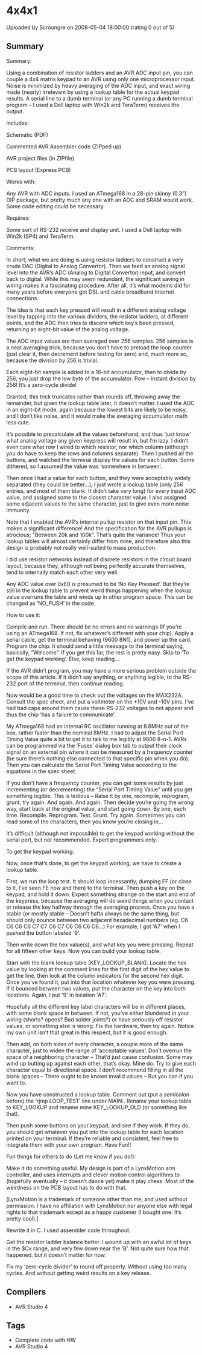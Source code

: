 # 4x4x1

Uploaded by Scroungre on 2008-05-04 18:00:00 (rating 0 out of 5)

## Summary

Summary: 


Using a combination of resistor ladders and an AVR ADC input pin, you can couple a 4x4 matrix keypad to an AVR using only one microprocessor input. Noise is minimized by heavy averaging of the ADC input, and exact wiring made (nearly) irrelevant by using a lookup table for the actual keypad results. A serial line to a dumb terminal (or any PC running a dumb terminal program – I used a Dell laptop with Win2k and TeraTerm) receives the output. 


Includes:  

Schematic (PDF)  

Commented AVR Assembler code (ZIPped up)  

AVR project files (in ZIPfile)  

PCB layout (Express PCB)


Works with:  

 Any AVR with ADC inputs. I used an ATmega168 in a 28-pin skinny (0.3”) DIP package, but pretty much any one with an ADC and SRAM would work. Some code editing could be necessary.


Requires:  

Some sort of RS-232 receive and display unit. I used a Dell laptop with Win2k (SP4) and TeraTerm.


Comments:


 In short, what we are doing is using resistor ladders to construct a very crude DAC (Digital to Analog Convertor). Then we feed an analog signal level into the AVR’s ADC (Analog to Digital Convertor) input, and convert back to digital. While this may seem redundant, the significant saving in wiring makes it a fascinating procedure. After all, it’s what modems did for many years before everyone got DSL and cable broadband Internet connections.


 The idea is that each key pressed will result in a different analog voltage level by tapping into the various dividers, the resistor ladders, at different points, and the ADC then tries to discern which key’s been pressed, returning an eight-bit value of the analog voltage. 


The ADC input values are then averaged over 256 samples. 256 samples is a neat averaging trick, because you don’t have to preload the loop counter (just clear it, then decrement before testing for zero) and, much more so, because the division by 256 is trivial.


 Each eight-bit sample is added to a 16-bit accumulator, then to divide by 256, you just drop the low byte of the accumulator. Pow – Instant division by 256! It’s a zero-cycle divide!


 Granted, this trick truncates rather than rounds off, throwing away the remainder, but given the lookup table later, it doesn’t matter. I used the ADC in an eight-bit mode, again because the lowest bits are likely to be noisy, and I don’t like noise, and it would make the averaging accumulator math less cute.


 It’s possible to precalculate all the values beforehand, and thus ‘just know’ what analog voltage any given keypress will result in, but I’m lazy. I didn’t even care what row I wired to which resistor, nor which column (although you do have to keep the rows and columns separate). Then I pushed all the buttons, and watched the terminal display the values for each button. Some dithered, so I assumed the value was ‘somewhere in between’.


 Then once I had a value for each button, and they were acceptably widely separated (they could be better…), I just wrote a lookup table (only 256 entries, and most of them blank. It didn’t take very long) for every input ADC value, and assigned some to the closest character value. I also assigned some adjacent values to the same character, just to give even more noise immunity.


 Note that I enabled the AVR’s internal pullup resistor on that input pin. This makes a significant difference! And the specification for the AVR pullups is atrocious; “Between 20k and 100k”. That’s quite the variance! Thus your lookup tables will almost certainly differ from mine, and therefore also this design is probably not really well-suited to mass production. 


 I did use resistor networks instead of discrete resistors in the circuit board layout, because they, although not being perfectly accurate themselves, tend to internally match each other very well.


 Any ADC value over 0xE0 is presumed to be ‘No Key Pressed’. But they’re still in the lookup table to prevent weird things happening when the lookup value overruns the table and winds up in other program space. This can be changed as ‘NO\_PUSH’ in the code.


How to use it:


 Compile and run. There should be no errors and no warnings (If you’re using an ATmega168. If not, fix whatever’s different with your chip). Apply a serial cable, get the terminal behaving (9600 8N1), and power up the card. Program the chip. It should send a little message to the terminal saying, basically, “Welcome”. If you get this far, the rest is pretty easy. Skip to ‘To get the keypad working’. Else, keep reading…


 If the AVR didn’t program, you may have a more serious problem outside the scope of this article. If it didn’t say anything, or anything legible, to the RS-232 port of the terminal, then continue reading.


 Now would be a good time to check out the voltages on the MAX232A. Consult the spec sheet, and put a voltmeter on the +10V and -10V pins. I’ve had bad caps around them cause these RS-232 voltages to not appear and thus the chip ‘has a failure to communicate’.


 My ATmega168 had an internal RC oscillator running at 8.6MHz out of the box, rather faster than the nominal 8MHz. I had to adjust the Serial Port Timing Value quite a bit to get it to talk to me legibly at 9600 8-n-1. AVRs can be programmed via the ‘Fuses’ dialog box tab to output their clock signal on an external pin where it can be measured by a frequency counter (be sure there’s nothing else connected to that specific pin when you do). Then you can calculate the Serial Port Timing Value according to the equations in the spec sheet. 


If you don’t have a frequency counter, you can get some results by just incrementing (or decrementing) the “Serial Port Timing Value” until you get something legible. This is tedious – Raise it by one, recompile, reprogram, grunt, try again. And again. And again. Then decide you’re going the wrong way, start back at the original value, and start going down. By one, each time. Recompile. Reprogram. Test. Grunt. Try again. Sometimes you can read some of the characters, then you know you’re closing in… 


It’s difficult (although not impossible) to get the keypad working without the serial port, but not recommended. Expert programmers only.


To get the keypad working:


 Now, once that’s done, to get the keypad working, we have to create a lookup table.


 First, we run the loop test. It should loop incessantly, dumping FF (or close to it, I’ve seen FE now and then) to the terminal. Then push a key on the keypad, and hold it down. Expect something strange on the start and end of the keypress, because the averaging will do weird things when you contact or release the key halfway through the averaging process. Once you have a stable (or mostly stable – Doesn’t hafta always be the same thing, but should only bounce between two adjacent hexadecimal numbers (eg. C6 C6 C6 C6 C7 C7 C6 C7 C6 C6 C6 C6…) For example, I got 'A7' when I pushed the button labeled '9'.


 Then write down the hex value(s), and what key you were pressing. Repeat for all fifteen other keys. Now you can build your lookup table.


 Start with the blank lookup table (KEY\_LOOKUP\_BLANK). Locate the hex value by looking at the comment lines for the first digit of the hex value to get the line, then look at the column indicators for the second hex digit. Once you’ve found it, put into that location whatever key you were pressing. If it bounced between two values, put the character on the key into both locations. Again, I put '9' in location 'A7'.


Hopefully all the different key label characters will be in different places, with some blank space in between. If not, you’ve either blundered in your wiring (shorts? opens? Bad solder joints?) or have seriously off resistor values, or something else is wrong. Fix the hardware, then try again. Notice my own unit isn’t that great in this respect, but it is good enough.


Then add, on both sides of every character, a couple more of the same character, just to widen the range of ‘acceptable values’. Don’t overrun the space of a neighboring character – That’d just cause confusion. Some may wind up butting up against each other, that’s okay. Mine do. Try to give each character equal bi-directional space. I don’t recommend filling in all the blank spaces – There ought to be known invalid values – But you can if you want to.


 Now you have constructed a lookup table. Comment out (put a semicolon before) the ‘rjmp LOOP\_TEST’ line under MAIN:. Rename your lookup table to KEY\_LOOKUP and rename mine KEY\_LOOKUP\_OLD (or something like that).


 Then push some buttons on your keypad, and see if they work. If they do, you should get whatever you put into the lookup table for each location printed on your terminal. If they’re reliable and consistent, feel free to integrate them with your own program. Have Fun!!


Fun things for others to do (Let me know if you do!):


 Make it do something useful. My design is part of a LynxMotion arm controller, and uses interrupts and clever motion control algorithms to (hopefully eventually – it doesn’t dance yet) make it play chess. Most of the weirdness on the PCB layout has to do with that.


 [LynxMotion is a trademark of someone other than me, and used without permission. I have no affiliation with LynxMotion nor anyone else with legal rights to that trademark except as a happy customer (I bought one. It’s pretty cool).]


 Rewrite it in C. I used assembler code throughout.


 Get the resistor ladder balance better. I wound up with an awful lot of keys in the $Cx range, and very few down near the ‘B’. Not quite sure how that happened, but it doesn’t matter for now.


 Fix my ‘zero-cycle divider’ to round off properly. Without using too many cycles. And without getting weird results on a key release.

## Compilers

- AVR Studio 4

## Tags

- Complete code with HW
- AVR Studio 4
